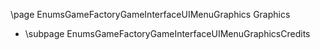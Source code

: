 \page EnumsGameFactoryGameInterfaceUIMenuGraphics Graphics
- \subpage EnumsGameFactoryGameInterfaceUIMenuGraphicsCredits
